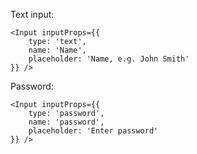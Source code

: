 Text input:

    <Input inputProps={{
        type: 'text',
        name: 'Name',
        placeholder: 'Name, e.g. John Smith'
    }} />

Password:

    <Input inputProps={{
        type: 'password',
        name: 'password',
        placeholder: 'Enter password'
    }} />

